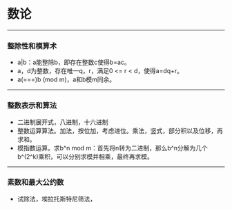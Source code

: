 # 数论

----
### 整除性和模算术
* a|b：a能整除b，即存在整数c使得b=ac。
* a，d为整数，存在唯一q，r，满足0 <= r < d，使得a=dq+r。
* a(===)b (mod m)，a和b模m同余。

----
### 整数表示和算法
* 二进制展开式，八进制，十六进制
* 整数运算算法。加法，按位加，考虑进位。乘法，竖式，部分积以及位移，再求和。
* 模指数运算。求b^n mod m：首先将n转为二进制，那么b^n分解为几个b^(2^k)乘积，可以分别求模并相乘，最终再求模。

----
### 素数和最大公约数
* 试除法，埃拉托斯特尼筛法，